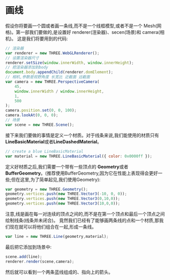 # 画线

假设你将要画一个圆或者画一条线,而不是一个线框模型,或者不是一个 Mesh(网格)。第一部我们要做的,是设置好 renderer(渲染器)、secen(场景)和 camera(相机)。
这是我们将要用到的代码:

```javascript
// 渲染器
var renderer = new THREE.WebGLRenderer();
// 设置渲染器尺寸
renderer.setSize(window.innerWidth, window.innerHeight);
// 把渲染器添加到body
document.body.appendChild(renderer.domElement);
// 相机,参数是视野角度 长宽比 近截面 远截面
var camera = new THREE.PerspectiveCamera(
    45,
    window.innerWidth / window.innerHeight,
    1,
    500
);
camera.position.set(0, 0, 100);
camera.lookAt(0, 0, 0);
// 场景
var scene = new THREE.Scene();
```

接下来我们要做的事情是定义一个材质。对于线条来说,我们能使用的材质只有**LineBasicMaterial**或者**LineDashedMaterial**。

```javascript
// create a blue LineBasicMaterial
var material = new THREE.LineBasicMaterial({ color: 0x0000ff });
```
定义好材质之后,我们需要一个带有一些顶点的 **Geometry**或者**BufferGeometry**。(推荐使用BufferGeometry,因为它在性能上表现得会更好一些;但在这里,为了简单起见,我们使用Geometry):
``` javascript
var geometry = new THREE.Geometry();
geometry.vertices.push(new THREE.Vector3(-10, 0, 0));
geometry.vertices.push(new THREE.Vector3(0,10,0));
geometry.vertices.push(new THREE.Vector3(10,0,0));
```
注意,线是画在每一对连续的顶点之间的,而不是在第一个顶点和最后一个顶点之间绘制线条(线条并未闭合)。
竟然我们已经有了能够画两条线的点和一个材质,那我们现在就可以将他们组合在一起,形成一条线。
``` javascript
var line = new THREE.Line(geometry,material);
```
最后把它添加到场景中:
```javascript
scene.add(line);
renderer.render(scene,camera);
```
然后就可以看到一个两条蓝线组成的、指向上的箭头。